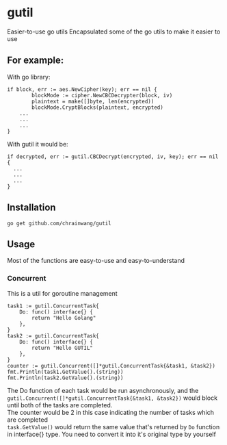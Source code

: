 # gutil
Easier-to-use go utils
Encapsulated some of the go utils to make it easier to use

## For example:
With go library:
```
if block, err := aes.NewCipher(key); err == nil {
		blockMode := cipher.NewCBCDecrypter(block, iv)
		plaintext = make([]byte, len(encrypted))
		blockMode.CryptBlocks(plaintext, encrypted)
    ...
    ...
    ...
}
```
With gutil it would be:
```
if decrypted, err := gutil.CBCDecrypt(encrypted, iv, key); err == nil {
  ...
  ...
  ...
}
```

## Installation
```
go get github.com/chrainwang/gutil
```

## Usage
Most of the functions are easy-to-use and easy-to-understand

### Concurrent
This is a util for goroutine management
```
task1 := gutil.ConcurrentTask{
	Do: func() interface{} {
		return "Hello Golang"
	},
}
task2 := gutil.ConcurrentTask{
	Do: func() interface{} {
		return "Hello GUTIL"
	},
}
counter := gutil.Concurrent([]*gutil.ConcurrentTask{&task1, &task2})
fmt.Println(task1.GetValue().(string))
fmt.Println(task2.GetValue().(string))
```
The Do function of each task would be run asynchronously, and the `gutil.Concurrent([]*gutil.ConcurrentTask{&task1, &task2})` would block until both of the tasks are completed.  
The counter would be 2 in this case indicating the number of tasks which are completed  
`task.GetValue()` would return the same value that's returned by `Do` function in interface{} type. You need to convert it into it's original type by yourself
